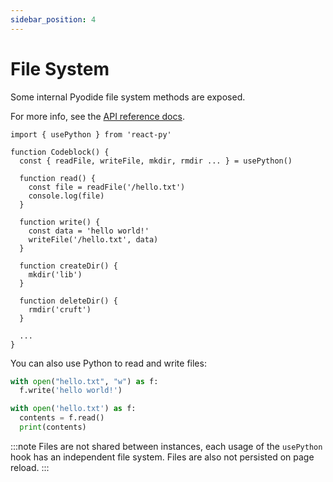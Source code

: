 ```yaml
---
sidebar_position: 4
---
```


# File System

Some internal Pyodide file system methods are exposed.

For more info, see the [API reference docs](../introduction/api-reference#usepython-hook).

```tsx
import { usePython } from 'react-py'

function Codeblock() {
  const { readFile, writeFile, mkdir, rmdir ... } = usePython()

  function read() {
    const file = readFile('/hello.txt')
    console.log(file)
  }

  function write() {
    const data = 'hello world!'
    writeFile('/hello.txt', data)
  }

  function createDir() {
    mkdir('lib')
  }

  function deleteDir() {
    rmdir('cruft')
  }

  ...
}
```

You can also use Python to read and write files:

```python
with open("hello.txt", "w") as f:
  f.write('hello world!')

with open('hello.txt') as f:
  contents = f.read()
  print(contents)
```

:::note
Files are not shared between instances, each usage of the `usePython` hook has an independent file system. Files are also not persisted on page reload.
:::
